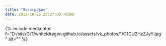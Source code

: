 ```yaml
---
title: "Фотография"
date: 2012-10-25 23:27:00 +0300
---
```



{% include media.html f="D:/site/GiT/whiteldragon.github.io/assets/vk_photos/1/O1CU2HzZJyY.jpg" alt="" %}
